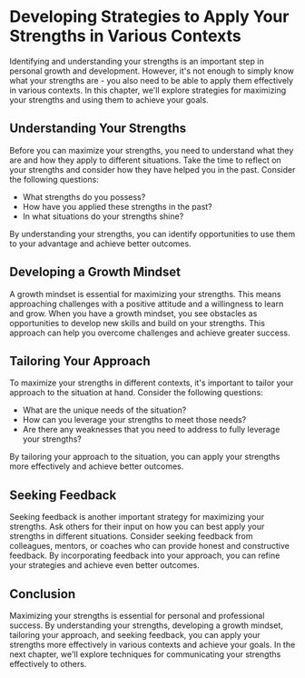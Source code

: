 Developing Strategies to Apply Your Strengths in Various Contexts
=======================================================================================================

Identifying and understanding your strengths is an important step in personal growth and development. However, it's not enough to simply know what your strengths are - you also need to be able to apply them effectively in various contexts. In this chapter, we'll explore strategies for maximizing your strengths and using them to achieve your goals.

Understanding Your Strengths
----------------------------

Before you can maximize your strengths, you need to understand what they are and how they apply to different situations. Take the time to reflect on your strengths and consider how they have helped you in the past. Consider the following questions:

* What strengths do you possess?
* How have you applied these strengths in the past?
* In what situations do your strengths shine?

By understanding your strengths, you can identify opportunities to use them to your advantage and achieve better outcomes.

Developing a Growth Mindset
---------------------------

A growth mindset is essential for maximizing your strengths. This means approaching challenges with a positive attitude and a willingness to learn and grow. When you have a growth mindset, you see obstacles as opportunities to develop new skills and build on your strengths. This approach can help you overcome challenges and achieve greater success.

Tailoring Your Approach
-----------------------

To maximize your strengths in different contexts, it's important to tailor your approach to the situation at hand. Consider the following questions:

* What are the unique needs of the situation?
* How can you leverage your strengths to meet those needs?
* Are there any weaknesses that you need to address to fully leverage your strengths?

By tailoring your approach to the situation, you can apply your strengths more effectively and achieve better outcomes.

Seeking Feedback
----------------

Seeking feedback is another important strategy for maximizing your strengths. Ask others for their input on how you can best apply your strengths in different situations. Consider seeking feedback from colleagues, mentors, or coaches who can provide honest and constructive feedback. By incorporating feedback into your approach, you can refine your strategies and achieve even better outcomes.

Conclusion
----------

Maximizing your strengths is essential for personal and professional success. By understanding your strengths, developing a growth mindset, tailoring your approach, and seeking feedback, you can apply your strengths more effectively in various contexts and achieve your goals. In the next chapter, we'll explore techniques for communicating your strengths effectively to others.
